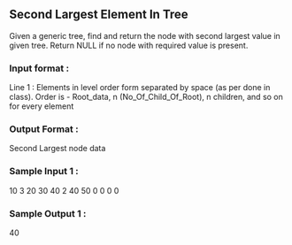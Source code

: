 ## Second Largest Element In Tree
Given a generic tree, find and return the node with second largest value in given tree. Return NULL if no node with required value is present.
### Input format :
Line 1 : Elements in level order form separated by space (as per done in class). Order is -
Root_data, n (No_Of_Child_Of_Root), n children, and so on for every element 
### Output Format :
Second Largest node data
### Sample Input 1 :
10 3 20 30 40 2 40 50 0 0 0 0 
### Sample Output 1 :
40
